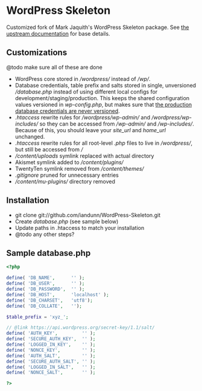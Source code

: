 # WordPress Skeleton

Customized fork of Mark Jaquith's WordPress Skeleton package. See [the upstream documentation](https://github.com/markjaquith/WordPress-Skeleton) for base details.

## Customizations

@todo make sure all of these are done

* WordPress core stored in */wordpress/* instead of */wp/*.
* Database credentials, table prefix and salts stored in single, unversioned */database.php* instead of using different local configs for development/staging/production. This keeps the shared configuration values versioned in *wp-config.php*, but makes sure that [the production database credentials are never versioned](http://wordpress.stackexchange.com/q/52682/3898).
* *.htaccess* rewrite rules for */wordpress/wp-admin/* and */wordpress/wp-includes/* so they can be accessed from */wp-admin/* and */wp-includes/*. Because of this, you should leave your *site_url* and *home_url* unchanged.
* *.htaccess* rewrite rules for all root-level *.php* files to live in */wordpress/*, but still be accessed from */*
* */content/uploads* symlink replaced with actual directory
* Akismet symlink added to */content/plugins/*
* TwentyTen symlink removed from */content/themes/*
* *.gitignore* pruned for unnecessary entries
* */content/mu-plugins/* directory removed

## Installation
* git clone git://github.com/iandunn/WordPress-Skeleton.git
* Create *database.php* (see sample below)
* Update paths in .htaccess to match your installation
* @todo any other steps?

## Sample database.php

```php
<?php

define( 'DB_NAME',      '' );
define( 'DB_USER',      '' );
define( 'DB_PASSWORD',  '' );
define( 'DB_HOST',      'localhost' );
define( 'DB_CHARSET',   'utf8');
define( 'DB_COLLATE',   '');

$table_prefix = 'xyz_';

// @link https://api.wordpress.org/secret-key/1.1/salt/
define( 'AUTH_KEY',         '' );
define( 'SECURE_AUTH_KEY',  '' );
define( 'LOGGED_IN_KEY',    '' );
define( 'NONCE_KEY',        '' );
define( 'AUTH_SALT',        '' );
define( 'SECURE_AUTH_SALT', '' );
define( 'LOGGED_IN_SALT',   '' );
define( 'NONCE_SALT',       '' );

?>
```